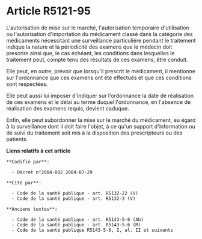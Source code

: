 # Article R5121-95

L'autorisation de mise sur le marché, l'autorisation temporaire d'utilisation ou l'autorisation d'importation du médicament
classé dans la catégorie des médicaments nécessitant une surveillance particulière pendant le traitement indique la nature et
la périodicité des examens que le médecin doit prescrire ainsi que, le cas échéant, les conditions dans lesquelles le
traitement peut, compte tenu des résultats de ces examens, être conduit.

Elle peut, en outre, prévoir que lorsqu'il prescrit le médicament, il mentionne sur l'ordonnance que ces examens ont été
effectués et que ces conditions sont respectées.

Elle peut aussi lui imposer d'indiquer sur l'ordonnance la date de réalisation de ces examens et le délai au terme duquel
l'ordonnance, en l'absence de réalisation des examens requis, devient caduque.

Enfin, elle peut subordonner la mise sur le marché du médicament, eu égard à la surveillance dont il doit faire l'objet, à ce
qu'un support d'information ou de suivi du traitement soit mis à la disposition des prescripteurs ou des patients.

**Liens relatifs à cet article**

	**Codifié par**:

	  - Décret n°2004-802 2004-07-29

	**Cité par**:

	  - Code de la santé publique - art. R5132-22 (V)
	  - Code de la santé publique - art. R5132-3 (V)

	**Anciens textes**:

	  - Code de la santé publique - art. R5143-5-6 (Ab)
	  - Code de la santé publique - art. R5143-5-6 (M)
	  - Code de la santé publique R5143-5-6, I, al. II et suivants
